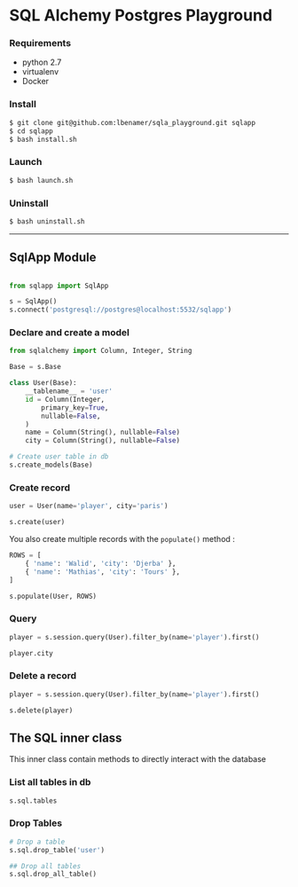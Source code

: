 # SQL Alchemy Postgres Playground

### Requirements
- python 2.7
- virtualenv
- Docker

### Install

```bash
$ git clone git@github.com:lbenamer/sqla_playground.git sqlapp
$ cd sqlapp
$ bash install.sh
```

### Launch
```bash
$ bash launch.sh
```

### Uninstall
```bash
$ bash uninstall.sh
```

---

## SqlApp Module
```python

from sqlapp import SqlApp

s = SqlApp()
s.connect('postgresql://postgres@localhost:5532/sqlapp')
```

### Declare and create a model

```python
from sqlalchemy import Column, Integer, String

Base = s.Base

class User(Base):
    __tablename__ = 'user'
    id = Column(Integer,
        primary_key=True,
        nullable=False,
    )
    name = Column(String(), nullable=False)
    city = Column(String(), nullable=False)

# Create user table in db
s.create_models(Base)
```

### Create record

```python
user = User(name='player', city='paris')

s.create(user)
```

You also create multiple records with the `populate()` method :  
```python
ROWS = [
    { 'name': 'Walid', 'city': 'Djerba' },
    { 'name': 'Mathias', 'city': 'Tours' },
]

s.populate(User, ROWS)
```

### Query

```python
player = s.session.query(User).filter_by(name='player').first()

player.city
```

### Delete a record
```python
player = s.session.query(User).filter_by(name='player').first()

s.delete(player)
```

## The SQL inner class
This inner class contain methods to directly interact with the database

### List all tables in db
```python
s.sql.tables
```

### Drop Tables
``` python
# Drop a table
s.sql.drop_table('user')

## Drop all tables
s.sql.drop_all_table()
```
